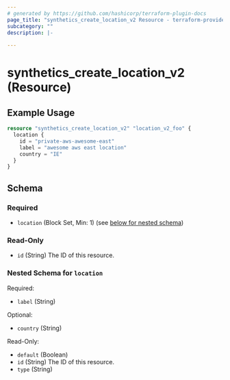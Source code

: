 ```yaml
---
# generated by https://github.com/hashicorp/terraform-plugin-docs
page_title: "synthetics_create_location_v2 Resource - terraform-provider-synthetics"
subcategory: ""
description: |-
  
---
```


# synthetics_create_location_v2 (Resource)



## Example Usage

```terraform
resource "synthetics_create_location_v2" "location_v2_foo" {
  location {
    id = "private-aws-awesome-east"
    label = "awesome aws east location"
    country = "IE"
  }    
}
```

<!-- schema generated by tfplugindocs -->
## Schema

### Required

- `location` (Block Set, Min: 1) (see [below for nested schema](#nestedblock--location))

### Read-Only

- `id` (String) The ID of this resource.

<a id="nestedblock--location"></a>
### Nested Schema for `location`

Required:

- `label` (String)

Optional:

- `country` (String)

Read-Only:

- `default` (Boolean)
- `id` (String) The ID of this resource.
- `type` (String)


